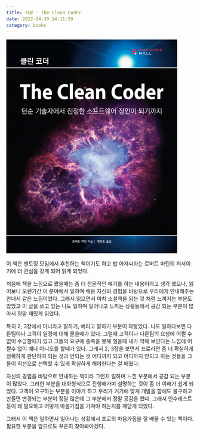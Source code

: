 ```yaml
---
title: 서평 - The Clean Coder
date: 2022-04-30 14:11:59
category: books
---
```


![The Clean Coder](../../assets/the-clean-coder.jpg)

이 책은 멘토링 모임에서 추천하는 책이기도 하고 밥 아저씨라는 로버트 마틴의 저서이기에
더 관심을 갖게 되어 읽게 되었다.

처음에 책을 느낌으로 봤을때는 좀 더 전문적인 얘기를 하는 내용이라고 생각 했으나,
읽어보니 오랜기간 이 분야에서 일하며 배운 자신의 경험을 바탕으로 우리에게 안내해주는
안내서 같은 느낌이었다. 그래서 읽으면서 마치 소설책을 읽는 것 처럼 느껴지는 부분도 많았고
이 글을 쓰고 있는 나도 일하며 일어나고 느끼는 상황들에서 공감 되는 부분이 많아서
정말 재밌게 읽었다.

특히 2, 3장에서 아니라고 말하기, 예라고 말하기 부분이 와닿았다. 나도 일하다보면 다른팀이나
고객이 일정에 대해 물을때가 있다. 그럴때 고객이나 다른팀의 요청에 어쩔 수 없이 수긍할때가 있고
그들의 요구에 충족을 못해 줬을때 내가 약해 보인다는 느낌에 어쩔수 없이 예나 아니오를 할때가
있다. 그래서 2, 3장을 보면서 프로라면 좀 더 확실하게 정확하게 판단하여 되는 것과 안되는 것
어디까지 되고 어디까지 안되고 하는 것들을 그들이 최선으로 선택할 수 있게 확실하게 해야한다는 걸
배웠다.

자신의 경험을 바탕으로 안내하는 책이라 그런지 일하며 느낀 부분에서 공감 되는 부분이 많았다.
그러한 부분을 대화형식으로 진행해가며 설명하는 것이 좀 더 이해가 쉽게 되었다.
고객이 요구하는 부분을 이야기 하고 우리가 거기에 맞게 개발을 함에도 불구하고 만들면 변경되는
부분이 정말 많은데 그 부분에서 정말 공감을 했다. 그래서 인수테스트 등이 왜 필요하고 어떻게
마음가짐을 가져야 하는지를 깨닫게 되었다. 

그래서 이 책은 일하면서 일어나는 상황에서 프로의 마음가짐을 잘 배울 수 있는 책이다.
필요한 부분을 앞으로도 꾸준히 찾아봐야겠다.
